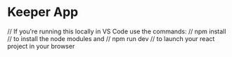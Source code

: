 ﻿# Keeper App
// If you're running this locally in VS Code use the commands:
// npm install
// to install the node modules and
// npm run dev
// to launch your react project in your browser
